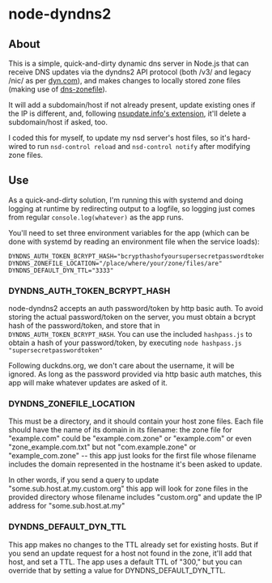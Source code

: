 # node-dyndns2

## About

This is a simple, quick-and-dirty dynamic dns server in Node.js that can receive DNS updates via the dyndns2 API protocol (both /v3/ and legacy /nic/ as per [dyn.com](https://help.dyn.com/remote-access-api/perform-update/)), and makes changes to locally stored zone files (making use of [dns-zonefile](https://github.com/DualDev/dns-zonefile)).

It will add a subdomain/host if not already present, update existing ones if the IP is different, and, following [nsupdate.info's extension](https://nsupdateinfo.readthedocs.io/en/latest/standards.html), it'll delete a subdomain/host if asked, too.

I coded this for myself, to update my nsd server's host files, so it's hard-wired to run `nsd-control reload` and `nsd-control notify` after modifying zone files.

## Use

As a quick-and-dirty solution, I'm running this with systemd and doing logging at runtime by redirecting output to a logfile, so logging just comes from regular `console.log(whatever)` as the app runs.

You'll need to set three environment variables for the app (which can be done with systemd by reading an environment file when the service loads):

```
DYNDNS_AUTH_TOKEN_BCRYPT_HASH="bcrypthashofyoursupersecretpasswordtoken"
DYNDNS_ZONEFILE_LOCATION="/place/where/your/zone/files/are"
DYNDNS_DEFAULT_DYN_TTL="3333"
```

### DYNDNS_AUTH_TOKEN_BCRYPT_HASH

node-dyndns2 accepts an auth password/token by http basic auth. To avoid storing the actual password/token on the server, you must obtain a bcrypt hash of the password/token, and store that in `DYNDNS_AUTH_TOKEN_BCRYPT_HASH`. You can use the included `hashpass.js` to obtain a hash of your password/token, by executing `node hashpass.js "supersecretpasswordtoken"`

Following duckdns.org, we don't care about the username, it will be ignored. As long as the password provided via http basic auth matches, this app will make whatever updates are asked of it.

### DYNDNS_ZONEFILE_LOCATION

This must be a directory, and it should contain your host zone files. Each file should have the name of its domain in its filename: the zone file for "example.com" could be "example.com.zone" or "example.com" or even "zone_example.com.txt" but not "com.example.zone" or "example_com.zone" -- this app just looks for the first file whose filename includes the domain represented in the hostname it's been asked to update.

In other words, if you send a query to update "some.sub.host.at.my.custom.org" this app will look for zone files in the provided directory whose filename includes "custom.org" and update the IP address for "some.sub.host.at.my"

### DYNDNS_DEFAULT_DYN_TTL

This app makes no changes to the TTL already set for existing hosts. But if you send an update request for a host not found in the zone, it'll add that host, and set a TTL. The app uses a default TTL of "300," but you can override that by setting a value for DYNDNS_DEFAULT_DYN_TTL.

